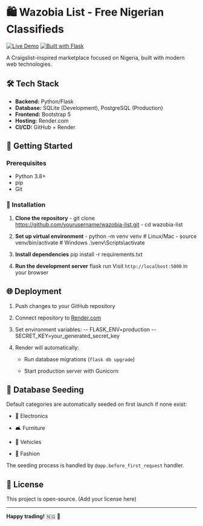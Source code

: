 # 🛍️ Wazobia List - Free Nigerian Classifieds

[![Live Demo](https://img.shields.io/badge/demo-live-brightgreen)](https://wazobia-list-service.onrender.com)
[![Built with Flask](https://img.shields.io/badge/Powered%20by-Flask-blue)](https://flask.palletsprojects.com/)

A Craigslist-inspired marketplace focused on Nigeria, built with modern web technologies.

## 🛠️ Tech Stack

- **Backend:** Python/Flask
- **Database:** SQLite (Development), PostgreSQL (Production)
- **Frontend:** Bootstrap 5
- **Hosting:** Render.com
- **CI/CD:** GitHub + Render

## 🚀 Getting Started

### Prerequisites
- Python 3.8+
- pip
- Git

### 🔧 Installation

1. **Clone the repository**
		- git clone https://github.com/yourusername/wazobia-list.git
		- cd wazobia-list
2. **Set up virtual environment**
		- python -m venv venv
		 # Linux/Mac
		- source venv/bin/activate
			# Windows
			 .\venv\Scripts\activate
3. **Install dependencies**
	 pip install -r requirements.txt

4. **Run the development server**
	flask run
	Visit `http://localhost:5000` in your browser

## 🌐 Deployment

1. Push changes to your GitHub repository
    
2. Connect repository to [Render.com](https://render.com/)
    
3. Set environment variables:
		-- FLASK_ENV=production
		-- SECRET_KEY=your_generated_secret_key

4. Render will automatically:
    
    - Run database migrations (`flask db upgrade`)
        
    - Start production server with Gunicorn
        

## 🌱 Database Seeding

Default categories are automatically seeded on first launch if none exist:

- 📱 Electronics
    
- 🛋️ Furniture
    
- 🚗 Vehicles
    
- 👗 Fashion
    

The seeding process is handled by `@app.before_first_request` handler.

## 📄 License

This project is open-source. (Add your license here)

---

**Happy trading!** 🇳🇬 💼